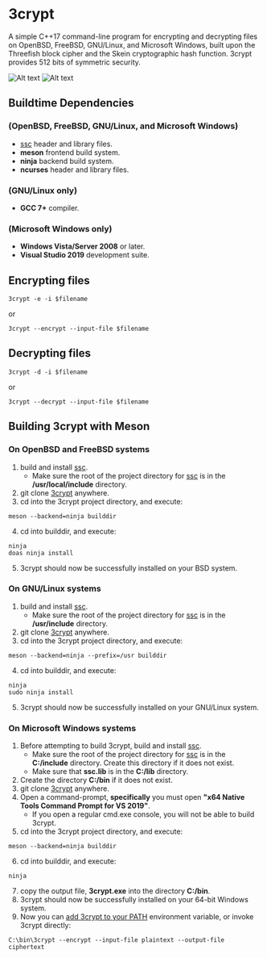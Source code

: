# 3crypt
A simple C++17 command-line program for encrypting and decrypting files on OpenBSD, FreeBSD, GNU/Linux, and Microsoft Windows, built upon the
Threefish block cipher and the Skein cryptographic hash function. 3crypt provides 512 bits of symmetric security.

![Alt text](/../screenshots/plaintext.png?raw=true "Before 3crypt Encryption")
![Alt text](/../screenshots/ciphertext.png?raw=true "After 3crypt Encryption")

## Buildtime Dependencies
### (OpenBSD, FreeBSD, GNU/Linux, and Microsoft Windows)
-   [ssc](https://github.com/stuartcalder/ssc) header and library files.
-   __meson__ frontend build system.
-   __ninja__ backend build system.
-   __ncurses__ header and library files.
### (GNU/Linux only)
-   __GCC 7+__ compiler.
### (Microsoft Windows only)
-   __Windows Vista/Server 2008__ or later.
-   __Visual Studio 2019__ development suite.
## Encrypting files
```
3crypt -e -i $filename
```
or
```
3crypt --encrypt --input-file $filename
```
## Decrypting files
```
3crypt -d -i $filename
```
or
```
3crypt --decrypt --input-file $filename
```
## Building 3crypt with Meson
### On OpenBSD and FreeBSD systems
1. build and install [ssc](https://github.com/stuartcalder/ssc).
	- Make sure the root of the project directory for [ssc](https://github.com/stuartcalder/ssc) is in the __/usr/local/include__ directory.
2. git clone [3crypt](https://github.com/stuartcalder/3crypt) anywhere.
3. cd into the 3crypt project directory, and execute:
```
meson --backend=ninja builddir
```
4. cd into builddir, and execute:
```
ninja
doas ninja install
```
5. 3crypt should now be successfully installed on your BSD system.
### On GNU/Linux systems
1. build and install [ssc](https://github.com/stuartcalder/ssc).
	- Make sure the root of the project directory for [ssc](https://github.com/stuartcalder/ssc) is in the __/usr/include__ directory.
2. git clone [3crypt](https://github.com/stuartcalder/3crypt) anywhere.
3. cd into the 3crypt project directory, and execute:
```
meson --backend=ninja --prefix=/usr builddir
```
4. cd into builddir, and execute:
```
ninja
sudo ninja install
```
5. 3crypt should now be successfully installed on your GNU/Linux system.
### On Microsoft Windows systems
1. Before attempting to build 3crypt, build and install [ssc](https://github.com/stuartcalder/ssc).
	- Make sure the root of the project directory for [ssc](https://github.com/stuartcalder/ssc) is in the __C:/include__ directory.
	  Create this directory if it does not exist.
	- Make sure that __ssc.lib__ is in the __C:/lib__ directory.
2. Create the directory __C:/bin__ if it does not exist.
3. git clone [3crypt](https://github.com/stuartcalder/3crypt) anywhere.
4. Open a command-prompt, **specifically** you must open __"x64 Native Tools Command Prompt for VS 2019"__.
	* If you open a regular cmd.exe console, you will not be able to build 3crypt.
5. cd into the 3crypt project directory, and execute:
```
meson --backend=ninja builddir
```
6. cd into builddir, and execute:
```
ninja
```
7. copy the output file, __3crypt.exe__ into the directory __C:/bin__.
8. 3crypt should now be successfully installed on your 64-bit Windows system.
9. Now you can [add 3crypt to your PATH](https://stackoverflow.com/questions/9546324/adding-directory-to-path-environment-variable-in-windows) environment variable, or invoke 3crypt directly:
```
C:\bin\3crypt --encrypt --input-file plaintext --output-file ciphertext
```
